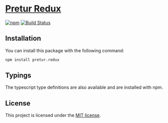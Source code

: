 # [Pretur Redux ](https://github.com/pretur/pretur/tree/master/packages/pretur.redux)
[![npm](https://badge.fury.io/js/pretur.redux.svg)](https://badge.fury.io/js/pretur.redux)
[![Build Status](https://travis-ci.org/pretur/pretur.svg?branch=master)](https://travis-ci.org/pretur/pretur)

## Installation

You can install this package with the following command:

```sh
npm install pretur.redux
```

## Typings

The typescript type definitions are also available and are installed with npm.

## License
This project is licensed under the [MIT license](https://github.com/pretur/pretur/blob/master/LICENSE).
